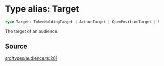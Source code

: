 # Type alias: Target

```ts
type Target: TokenHoldingTarget | ActionTarget | OpenPositionTarget | StakedSolTarget;
```

The target of an audience.

## Source

[src/types/audience.ts:201](https://github.com/torque-labs/torque-ts-sdk/blob/3bb7686d9ca1711cb29a16a45efd25d459673e82/src/types/audience.ts#L201)
